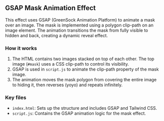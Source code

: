 ## GSAP Mask Animation Effect

This effect uses GSAP (GreenSock Animation Platform) to animate a mask over an image. The mask is implemented using a polygon clip-path on an image element. The animation transitions the mask from fully visible to hidden and back, creating a dynamic reveal effect.

### How it works

1. The HTML contains two images stacked on top of each other. The top image (`#mask`) uses a CSS clip-path to control its visibility.
2. GSAP is used in `script.js` to animate the clip-path property of the mask image.
3. The animation moves the mask polygon from covering the entire image to hiding it, then reverses (yoyo) and repeats infinitely.

### Key files
- `index.html`: Sets up the structure and includes GSAP and Tailwind CSS.
- `script.js`: Contains the GSAP animation logic for the mask effect.